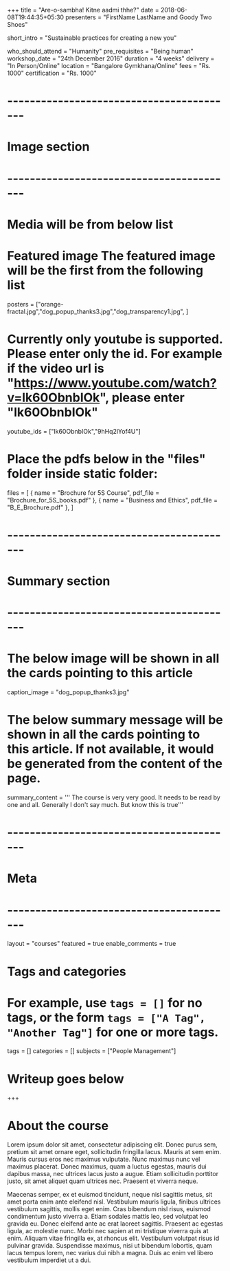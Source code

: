 +++
title = "Are-o-sambha! Kitne aadmi thhe?"
date = 2018-06-08T19:44:35+05:30
presenters = "FirstName LastName and Goody Two Shoes"

short_intro = "Sustainable practices for creating a new you"

who_should_attend = "Humanity"
pre_requisites = "Being human"
workshop_date = "24th December 2016"
duration = "4 weeks"
delivery = "In Person/Online"
location = "Bangalore Gymkhana/Online"
fees = "Rs. 1000"
certification = "Rs. 1000"

# -----------------------------------------
# Image section
# -----------------------------------------

# Media will be from below list
# Featured image The featured image will be the first from the following list
posters = ["orange-fractal.jpg","dog_popup_thanks3.jpg","dog_transparency1.jpg", ]

# Currently only youtube is supported. Please enter only the id. For example if the video url is "https://www.youtube.com/watch?v=lk60ObnbIOk", please enter "lk60ObnbIOk"
youtube_ids = ["lk60ObnbIOk","9hHq2lYof4U"]

# Place the pdfs below in the "files" folder inside static folder:
files = [
    { name = "Brochure for 5S Course", pdf_file = "Brochure_for_5S_books.pdf" },
    { name = "Business and Ethics", pdf_file = "B_E_Brochure.pdf" },
]
# -----------------------------------------
# Summary section
# -----------------------------------------

# The below image will be shown in all the cards pointing to this article
caption_image = "dog_popup_thanks3.jpg"
# The below summary message will be shown in all the cards pointing to this article. If not available, it would be generated from the content of the page.
summary_content = '''
The course is very very good. It needs to be read by one and all.
Generally I don't say much. But know this is true'''


# -----------------------------------------
# Meta
# -----------------------------------------

layout = "courses"
featured = true
enable_comments = true

# Tags and categories
# For example, use `tags = []` for no tags, or the form `tags = ["A Tag", "Another Tag"]` for one or more tags.
tags = []
categories = []
subjects = ["People Management"]

# Writeup goes below
+++
# About the course

Lorem ipsum dolor sit amet, consectetur adipiscing elit. Donec purus sem, pretium sit amet ornare eget, sollicitudin fringilla lacus. Mauris at sem enim. Mauris cursus eros nec maximus vulputate. Nunc maximus nunc vel maximus placerat. Donec maximus, quam a luctus egestas, mauris dui dapibus massa, nec ultrices lacus justo a augue. Etiam sollicitudin porttitor justo, sit amet aliquet quam ultrices nec. Praesent et viverra neque.

Maecenas semper, ex et euismod tincidunt, neque nisl sagittis metus, sit amet porta enim ante eleifend nisl. Vestibulum mauris ligula, finibus ultrices vestibulum sagittis, mollis eget enim. Cras bibendum nisl risus, euismod condimentum justo viverra a. Etiam sodales mattis leo, sed volutpat leo gravida eu. Donec eleifend ante ac erat laoreet sagittis. Praesent ac egestas ligula, ac molestie nunc. Morbi nec sapien at mi tristique viverra quis at enim. Aliquam vitae fringilla ex, at rhoncus elit. Vestibulum volutpat risus id pulvinar gravida. Suspendisse maximus, nisi ut bibendum lobortis, quam lacus tempus lorem, nec varius dui nibh a magna. Duis ac enim vel libero vestibulum imperdiet ut a dui.